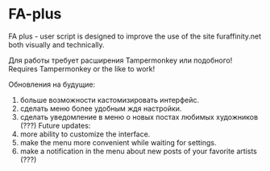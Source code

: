 # FA-plus
FA plus - user script is designed to improve the use of the site furaffinity.net both visually and technically.

Для работы требует расширения Tampermonkey или подобного!
Requires Tampermonkey or the like to work!

Обновления на будущие:
1) больше возможности кастомизировать интерфейс.
2) сделать меню более удобным ждя настройки.
3) сделать уведомление в меню о новых постах любимых художников (???)
Future updates:
1) more ability to customize the interface.
2) make the menu more convenient while waiting for settings.
3) make a notification in the menu about new posts of your favorite artists (???)

